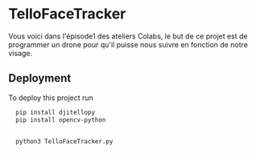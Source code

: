 
# TelloFaceTracker

Vous voici dans l'épisode1 des ateliers Colabs, le but de ce projet est de programmer un drone pour qu'il puisse nous suivre en fonction de notre visage.



## Deployment

To deploy this project run

```bash
  pip install djitellopy
  pip install opencv-python


  python3 TelloFaceTracker.py
```

